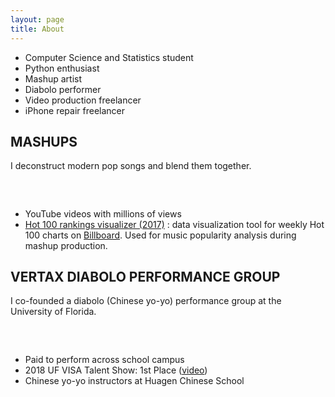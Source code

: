 ```yaml
---
layout: page
title: About
---
```


- Computer Science and Statistics student
- Python enthusiast
- Mashup artist
- Diabolo performer
- Video production freelancer
- iPhone repair freelancer

## MASHUPS

I deconstruct modern pop songs and blend them together.

### [<i class="fab fa-youtube" aria-hidden="true"></i>](https://youtube.com/VictorLin)&nbsp;&nbsp;[<i class="fab fa-facebook-square" aria-hidden="true"></i>](https://facebook.com/VictorLinMashups)&nbsp;&nbsp;[<i class="fab fa-soundcloud" aria-hidden="true"></i>](https://soundcloud.com/victorlin)

- YouTube videos with millions of views
- [Hot 100 rankings visualizer (2017)](/billboard-vis) : data visualization tool for weekly Hot 100 charts on [Billboard](http://www.billboard.com/charts/hot-100). Used for music popularity analysis during mashup production.

## VERTAX DIABOLO PERFORMANCE GROUP

I co-founded a diabolo (Chinese yo-yo) performance group at the University of Florida.

### [<i class="fas fa-globe" area-hidden="true"></i>](https://vertaxdiabolo.com) [<i class="fab fa-youtube" aria-hidden="true"></i>](https://www.youtube.com/channel/UC29FE52c8_bEpfbHcmsx-Kw)&nbsp;&nbsp;[<i class="fab fa-facebook-square" aria-hidden="true"></i>](https://facebook.com/VertaxDiabolo)

- Paid to perform across school campus
- 2018 UF VISA Talent Show: 1st Place ([video](https://youtu.be/YUNdW2thldw))
- Chinese yo-yo instructors at Huagen Chinese School
